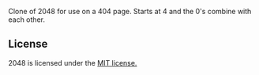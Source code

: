 Clone of 2048 for use on a 404 page. Starts at 4 and the 0's combine with each other.

## License
2048 is licensed under the [MIT license.](https://github.com/gabrielecirulli/2048/blob/master/LICENSE.txt)
